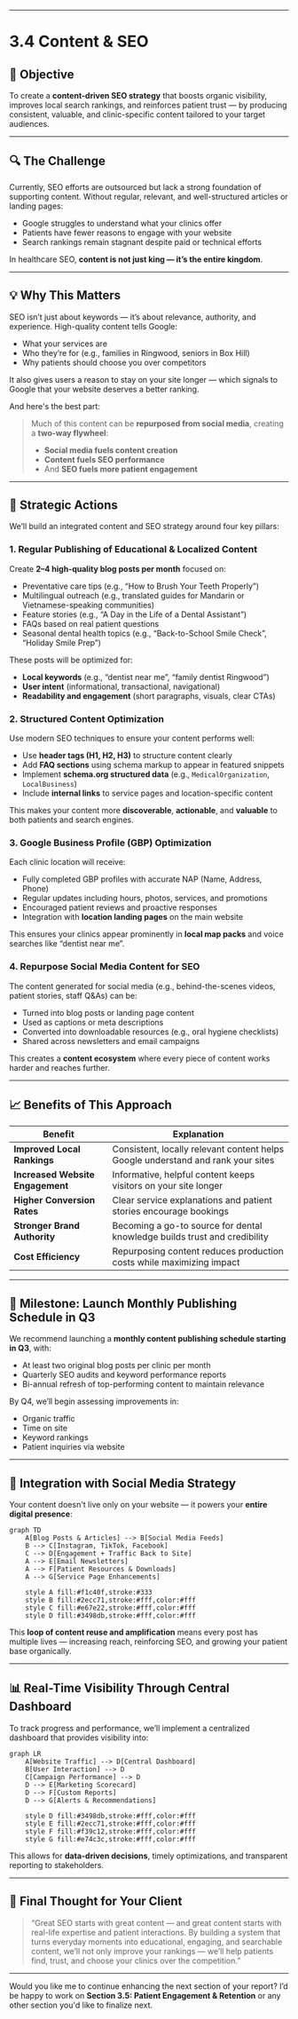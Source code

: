 
---

# 3.4 Content & SEO

## 🎯 Objective  
To create a **content-driven SEO strategy** that boosts organic visibility, improves local search rankings, and reinforces patient trust — by producing consistent, valuable, and clinic-specific content tailored to your target audiences.

---

## 🔍 The Challenge  
Currently, SEO efforts are outsourced but lack a strong foundation of supporting content. Without regular, relevant, and well-structured articles or landing pages:

- Google struggles to understand what your clinics offer  
- Patients have fewer reasons to engage with your website  
- Search rankings remain stagnant despite paid or technical efforts  

In healthcare SEO, **content is not just king — it’s the entire kingdom**.

---

## 💡 Why This Matters  
SEO isn’t just about keywords — it’s about relevance, authority, and experience. High-quality content tells Google:

- What your services are  
- Who they’re for (e.g., families in Ringwood, seniors in Box Hill)  
- Why patients should choose you over competitors  

It also gives users a reason to stay on your site longer — which signals to Google that your website deserves a better ranking.

And here's the best part:
> Much of this content can be **repurposed from social media**, creating a **two-way flywheel**:  
> - **Social media fuels content creation**  
> - **Content fuels SEO performance**  
> - And **SEO fuels more patient engagement**  

---

## 🌟 Strategic Actions

We’ll build an integrated content and SEO strategy around four key pillars:

### 1. **Regular Publishing of Educational & Localized Content**
Create **2–4 high-quality blog posts per month** focused on:
- Preventative care tips (e.g., “How to Brush Your Teeth Properly”)
- Multilingual outreach (e.g., translated guides for Mandarin or Vietnamese-speaking communities)
- Feature stories (e.g., “A Day in the Life of a Dental Assistant”)
- FAQs based on real patient questions
- Seasonal dental health topics (e.g., “Back-to-School Smile Check”, “Holiday Smile Prep”)

These posts will be optimized for:
- **Local keywords** (e.g., “dentist near me”, “family dentist Ringwood”)  
- **User intent** (informational, transactional, navigational)  
- **Readability and engagement** (short paragraphs, visuals, clear CTAs)

### 2. **Structured Content Optimization**
Use modern SEO techniques to ensure your content performs well:
- Use **header tags (H1, H2, H3)** to structure content clearly  
- Add **FAQ sections** using schema markup to appear in featured snippets  
- Implement **schema.org structured data** (e.g., `MedicalOrganization`, `LocalBusiness`)  
- Include **internal links** to service pages and location-specific content  

This makes your content more **discoverable**, **actionable**, and **valuable** to both patients and search engines.

### 3. **Google Business Profile (GBP) Optimization**
Each clinic location will receive:
- Fully completed GBP profiles with accurate NAP (Name, Address, Phone)  
- Regular updates including hours, photos, services, and promotions  
- Encouraged patient reviews and proactive responses  
- Integration with **location landing pages** on the main website  

This ensures your clinics appear prominently in **local map packs** and voice searches like “dentist near me”.

### 4. **Repurpose Social Media Content for SEO**
The content generated for social media (e.g., behind-the-scenes videos, patient stories, staff Q&As) can be:
- Turned into blog posts or landing page content  
- Used as captions or meta descriptions  
- Converted into downloadable resources (e.g., oral hygiene checklists)  
- Shared across newsletters and email campaigns  

This creates a **content ecosystem** where every piece of content works harder and reaches further.

---

## 📈 Benefits of This Approach

| Benefit | Explanation |
|--------|-------------|
| **Improved Local Rankings** | Consistent, locally relevant content helps Google understand and rank your sites |
| **Increased Website Engagement** | Informative, helpful content keeps visitors on your site longer |
| **Higher Conversion Rates** | Clear service explanations and patient stories encourage bookings |
| **Stronger Brand Authority** | Becoming a go-to source for dental knowledge builds trust and credibility |
| **Cost Efficiency** | Repurposing content reduces production costs while maximizing impact |

---

## 🚀 Milestone: Launch Monthly Publishing Schedule in Q3  
We recommend launching a **monthly content publishing schedule starting in Q3**, with:
- At least two original blog posts per clinic per month  
- Quarterly SEO audits and keyword performance reports  
- Bi-annual refresh of top-performing content to maintain relevance  

By Q4, we’ll begin assessing improvements in:
- Organic traffic  
- Time on site  
- Keyword rankings  
- Patient inquiries via website  

---

## 🧠 Integration with Social Media Strategy

Your content doesn't live only on your website — it powers your **entire digital presence**:

```mermaid
graph TD
    A[Blog Posts & Articles] --> B[Social Media Feeds]
    B --> C[Instagram, TikTok, Facebook]
    C --> D[Engagement + Traffic Back to Site]
    A --> E[Email Newsletters]
    A --> F[Patient Resources & Downloads]
    A --> G[Service Page Enhancements]

    style A fill:#f1c40f,stroke:#333
    style B fill:#2ecc71,stroke:#fff,color:#fff
    style C fill:#e67e22,stroke:#fff,color:#fff
    style D fill:#3498db,stroke:#fff,color:#fff
```

This **loop of content reuse and amplification** means every post has multiple lives — increasing reach, reinforcing SEO, and growing your patient base organically.

---

## 📊 Real-Time Visibility Through Central Dashboard

To track progress and performance, we’ll implement a centralized dashboard that provides visibility into:

```mermaid
graph LR
    A[Website Traffic] --> D[Central Dashboard]
    B[User Interaction] --> D
    C[Campaign Performance] --> D
    D --> E[Marketing Scorecard]
    D --> F[Custom Reports]
    D --> G[Alerts & Recommendations]

    style D fill:#3498db,stroke:#fff,color:#fff
    style E fill:#2ecc71,stroke:#fff,color:#fff
    style F fill:#f39c12,stroke:#fff,color:#fff
    style G fill:#e74c3c,stroke:#fff,color:#fff
```

This allows for **data-driven decisions**, timely optimizations, and transparent reporting to stakeholders.

---

## 💬 Final Thought for Your Client

> “Great SEO starts with great content — and great content starts with real-life expertise and patient interactions. By building a system that turns everyday moments into educational, engaging, and searchable content, we’ll not only improve your rankings — we’ll help patients find, trust, and choose your clinics over the competition.”

---

Would you like me to continue enhancing the next section of your report? I’d be happy to work on **Section 3.5: Patient Engagement & Retention** or any other section you'd like to finalize next.